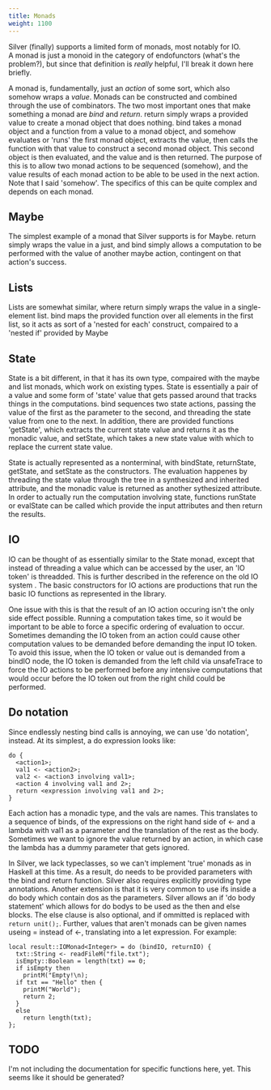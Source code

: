 ```yaml
---
title: Monads
weight: 1100
---
```


Silver (finally) supports a limited form of monads, most notably for IO.  
A monad is just a monoid in the category of endofunctors (what's the problem?), but since that definition is *really* helpful, I'll break it down here briefly.

A monad is, fundamentally, just an *action* of some sort, which also somehow wraps a *value*.  Monads can be constructed and combined through the use of combinators.  The two most important ones that make something a monad are *bind* and *return*.  return simply wraps a provided value to create a monad object that does nothing.  bind takes a monad object and a function from a value to a monad object, and somehow evaluates or 'runs' the first monad object, extracts the value, then calls the function with that value to construct a second monad object.  This second object is then evaluated, and the value and is then returned.  The purpose of this is to allow two monad actions to be sequenced (somehow), and the value results of each monad action to be able to be used in the next action.  Note that I said 'somehow'.  The specifics of this can be quite complex and depends on each monad.  

## Maybe
The simplest example of a monad that Silver supports is for Maybe.  return simply wraps the value in a just, and bind simply allows a computation to be performed with the value of another maybe action, contingent on that action's success.  

## Lists
Lists are somewhat similar, where return simply wraps the value in a single-element list.  bind maps the provided function over all elements in the first list, so it acts as sort of a 'nested for each' construct, compaired to a 'nested if' provided by Maybe

## State
State is a bit different, in that it has its own type, compaired with the maybe and list monads, which work on existing types.  State is essentially a pair of a value and some form of 'state' value that gets passed around that tracks things in the computations.  bind sequences two state actions, passing the value of the first as the parameter to the second, and threading the state value from one to the next.  In addition, there are provided functions 'getState', which extracts the current state value and returns it as the monadic value, and setState, which takes a new state value with which to replace the current state value.  

State is actually represented as a nonterminal, with bindState, returnState, getState, and setState as the constructors. The evaluation happenes by threading the state value through the tree in a synthesized and inherited attribute, and the monadic value is returned as another sythesized attribute.  In order to actually run the computation involving state, functions runState or evalState can be called which provide the input attributes and then return the results. 

## IO
IO can be thought of as essentially similar to the State monad, except that instead of threading a value which can be accessed by the user, an 'IO token' is threadded.  This is further described in the reference on the old IO system <Insert link>.  The basic constructors for IO actions are productions that run the basic IO functions as represented in the library.  

One issue with this is that the result of an IO action occuring isn't the only side effect possible.  Running a computation takes time, so it would be important to be able to force a specific ordering of evaluation to occur.  Sometimes demanding the IO token from an action could cause other computation values to be demanded before demanding the input IO token.  To avoid this issue, when the IO token or value out is demanded from a bindIO node, the IO token is demanded from the left child via unsafeTrace to force the IO actions to be performed before any intensive computations that would occur before the IO token out from the right child could be performed.  

## Do notation
Since endlessly nesting bind calls is annoying, we can use 'do notation', instead.  At its simplest, a do expression looks like:
```
do {
  <action1>;
  val1 <- <action2>;
  val2 <- <action3 involving val1>;
  <action 4 involving val1 and 2>;
  return <expression involving val1 and 2>;
}
```
Each action has a monadic type, and the vals are names.  This translates to a sequence of binds, of the expressions on the right hand side of <- and a lambda with val1 as a parameter and the translation of the rest as the body. Sometimes we want to ignore the value returned by an action, in which case the lambda has a dummy parameter that gets ignored.  

In Silver, we lack typeclasses, so we can't implement 'true' monads as in Haskell at this time.  As a result, do needs to be provided parameters with the bind and return function.  Silver also requires explicitly providing type annotations.  Another extension is that it is very common to use ifs inside a do body which contain dos as the parameters.  Silver allows an if 'do body statement' which allows for do bodys to be used as the then and else blocks.  The else clause is also optional, and if ommitted is replaced with ```return unit();```.  Further, values that aren't monads can be given names useing = instead of <-, translating into a let expression.  For example:
```
local result::IOMonad<Integer> = do (bindIO, returnIO) {
  txt::String <- readFileM("file.txt");
  isEmpty::Boolean = length(txt) == 0;
  if isEmpty then
    printM("Empty!\n);
  if txt == "Hello" then {
    printM("World");
    return 2;
  }
  else
    return length(txt);
};
```

## TODO
I'm not including the documentation for specific functions here, yet.  This seems like it should be generated?  

